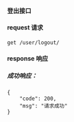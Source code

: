 #### 登出接口

#### request 请求
    get /user/logout/

#### response 响应
##### 成功响应：
    {
        "code": 200,
        "msg": "请求成功"
    }